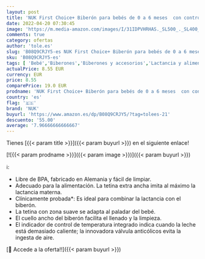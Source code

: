 ```yaml
---
layout: post
title: 'NUK First Choice+ Biberón para bebés de 0 a 6 meses  con control de temperatura  botella de 300 ml con válvula anticólicos  sin BPA  tetina de silicona  color rosa'
date: 2022-04-20 07:30:45
image: 'https://m.media-amazon.com/images/I/31IDPVHRHAS._SL500_._SL400_.jpg'
comments: true
category: ofertas
author: 'tole.es'
slug: 'B08Q9CRJY5-es NUK First Choice+ Biberón para bebés de 0 a 6 meses con...'
sku: 'B08Q9CRJY5-es'
tags: [ 'Bebé','Biberones','Biberones y accesorios','Lactancia y alimentación','bebés','biberón','nuk','🇪🇸', ]
actualPrice: 8.55 EUR
currency: EUR
price: 8.55
comparePrice: 19.0 EUR
prodname: 'NUK First Choice+ Biberón para bebés de 0 a 6 meses  con control de temperatura  botella de 300 ml con válvula anticólicos  sin BPA  tetina de silicona  color rosa'
country: 'es'
flag: '🇪🇸'
brand: 'NUK'
buyurl: 'https://www.amazon.es/dp/B08Q9CRJY5/?tag=tolees-21'
descuento: '55.00'
average: '7.96666666666667'
---
```


Tienes [{{< param title >}}]({{< param buyurl >}}) en el siguiente enlace!

[![{{< param prodname >}}]({{< param image >}})]({{< param buyurl >}})

ℹ️:

- Libre de BPA, fabricado en Alemania y fácil de limpiar.
- Adecuado para la alimentación. La tetina extra ancha imita al máximo la lactancia materna.
- Clínicamente probada*: Es ideal para combinar la lactancia con el biberón.
- La tetina con zona suave se adapta al paladar del bebé.
- El cuello ancho del biberón facilita el llenado y la limpieza.
- El indicador de control de temperatura integrado indica cuando la leche está demasiado caliente; la innovadora válvula anticólicos evita la ingesta de aire.

[🛒 Accede a la oferta!!]({{< param buyurl >}})
